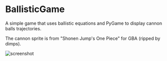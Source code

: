 BallisticGame
=============

A simple game that uses ballistic equations and PyGame to display cannon balls trajectories.

The cannon sprite is from "Shonen Jump's One Piece" for GBA (ripped by dimps). 

![screenshot](https://raw.github.com/allanino/BallisticGame/blob/screenshots/images/screenshot.png)

